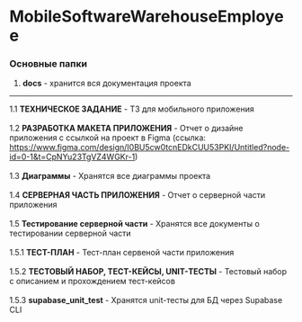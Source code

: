 # MobileSoftwareWarehouseEmployee
### Основные папки

1. **docs** - хранится вся документация проекта


-----


1.1 **ТЕХНИЧЕСКОЕ ЗАДАНИЕ** - ТЗ для мобильного приложения <br /> <br />
1.2 **РАЗРАБОТКА МАКЕТА ПРИЛОЖЕНИЯ** - Отчет о дизайне приложения с ссылкой на проект в Figma (ссылка: https://www.figma.com/design/I0BU5cw0tcnEDkCUU53PKI/Untitled?node-id=0-1&t=CpNYu23TgVZ4WGKr-1) <br /> <br />
1.3 **Диаграммы** - Хранятся все диаграммы проекта <br /> <br />
1.4 **СЕРВЕРНАЯ ЧАСТЬ ПРИЛОЖЕНИЯ** - Отчет о серверной части приложения <br /> <br />
1.5 **Тестирование серверной части** - Хранятся все документы о тестировании серверной части <br /> <br />
1.5.1 **ТЕСТ-ПЛАН** - Тест-план сервеной части приложения <br /> <br />
1.5.2 **ТЕСТОВЫЙ НАБОР, ТЕСТ-КЕЙСЫ, UNIT-ТЕСТЫ** - Тестовый набор с описанием и прохождением тест-кейсов<br /> <br />
1.5.3 **supabase_unit_test** - Хранятся unit-тесты для БД через Supabase CLI <br /> <br />